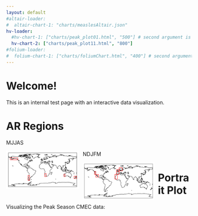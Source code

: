 ```yaml
---
layout: default
#altair-loader:
#  altair-chart-1: "charts/measlesAltair.json"
hv-loader:
  #hv-chart-1: ["charts/peak_plot01.html", "500"] # second argument is the desired height
  hv-chart-2: ["charts/peak_plot11.html", "800"] 
#folium-loader:
#  folium-chart-1: ["charts/foliumChart.html", "400"] # second argument is the desired height
---
```


# Welcome!

This is an internal test page with an interactive data visualization.

# AR Regions
MJJAS

<img src="images/MJJAS.png"
     alt="MJJAS"
     style="float: left; margin-right:10px;" />

NDJFM

<img src="images/NDJFM.png"
     alt="NDJFM"
     style="float: left; margin-right:10px;" />

# Portrait Plot

Visualizing the Peak Season CMEC data:

<div id="hv-chart-2"></div>
